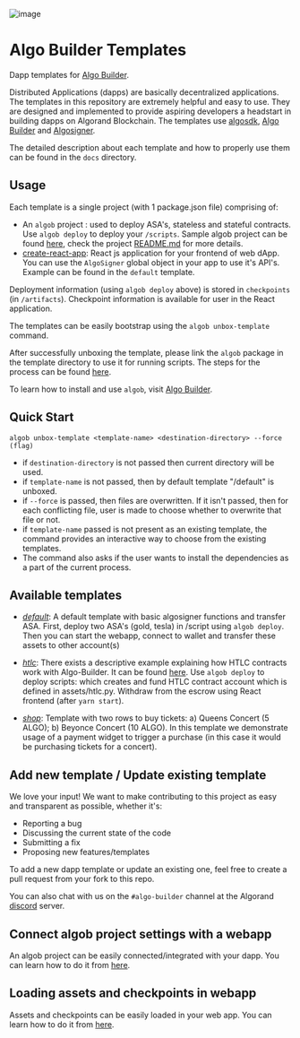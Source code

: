 ![image](https://gitcdn.link/repo/scale-it/algo-builder/master/media/logo.svg)
# Algo Builder Templates

Dapp templates for [Algo Builder](https://github.com/scale-it/algo-builder).

Distributed Applications (dapps) are basically decentralized applications. The templates in this repository are extremely helpful and easy to use. They are designed and implemented to provide aspiring developers a headstart in building dapps on Algorand Blockchain. The templates use [algosdk](https://github.com/algorand/js-algorand-sdk), [Algo Builder](https://github.com/scale-it/algo-builder) and [Algosigner](https://github.com/PureStake/algosigner).

The detailed description about each template and how to properly use them can be found in the `docs` directory.

## Usage

Each template is a single project (with 1 package.json file) comprising of:
 - An `algob` project : used to deploy ASA's, stateless and stateful contracts. Use `algob deploy` to deploy your `/scripts`. Sample algob project can  be found [here](https://github.com/scale-it/algo-builder/tree/master/packages/algob/sample-project), check the project [README.md](https://github.com/scale-it/algo-builder/blob/master/packages/algob/sample-project/README.md) for more details.
 - [create-react-app](https://github.com/facebook/create-react-app): React js application for your frontend of web dApp. You can use the `AlgoSigner` global object in your app to use it's API's. Example can be found in the `default` template.

Deployment information (using `algob deploy` above) is stored in  `checkpoints` (in `/artifacts`). Checkpoint information is available for user in the React application.

The templates can be easily bootstrap using the `algob unbox-template` command.

After successfully unboxing the template, please link the `algob` package in the template directory to use it for running scripts.
The steps for the process can be found [here](https://github.com/scale-it/algo-builder/#requirements).

To learn how to install and use `algob`, visit [Algo Builder](https://algobuilder.dev).

## Quick Start

`algob unbox-template <template-name> <destination-directory> --force (flag)`
 - if `destination-directory` is not passed then current directory will be used.
 - if `template-name` is not passed, then by default template "/default" is unboxed.
 - if `--force` is passed, then files are overwritten. If it isn't passed, then for each conflicting file, user is made to choose whether to overwrite that file or not.
 - if `template-name` passed is not present as an existing template, the command provides an interactive way to choose from the existing templates.
 - The command also asks if the user wants to install the dependencies as a part of the current process.

## Available templates

- [*default*](./default): A default template with basic algosigner functions and transfer ASA. First, deploy two ASA's (gold, tesla) in /script using `algob deploy`. Then you can start the webapp, connect to wallet and transfer these assets to other account(s)

- [*htlc*](./htlc): There exists a descriptive example explaining how HTLC contracts work with Algo-Builder. It can be found [here](https://github.com/scale-it/algo-builder/tree/master/examples/htlc-pyteal-ts). Use `algob deploy` to deploy scripts: which creates and fund HTLC contract account which is defined in assets/htlc.py. Withdraw from the escrow using React frontend (after `yarn start`).

- [*shop*](./shop): Template with two rows to buy tickets: a) Queens Concert (5 ALGO); b) Beyonce Concert (10 ALGO). In this template we demonstrate usage of a payment widget to trigger a purchase (in this case it would be purchasing tickets for a concert).

## Add new template / Update existing template

We love your input! We want to make contributing to this project as easy and transparent as possible, whether it's:

- Reporting a bug
- Discussing the current state of the code
- Submitting a fix
- Proposing new features/templates

To add a new dapp template or update an existing one, feel free to create a pull request from your fork to this repo.

You can also chat with us on the `#algo-builder` channel at the Algorand [discord](https://discord.com/invite/hbcUSuw) server.

## Connect algob project settings with a webapp

An algob project can be easily connected/integrated with your dapp. You can learn how to do it from [here](https://github.com/scale-it/algo-builder/blob/develop/docs/guide/algob-web.md#connect-algob-project-settings-with-a-webapp).

## Loading assets and checkpoints in webapp

Assets and checkpoints can be easily loaded in your web app. You can learn how to do it from [here](https://github.com/scale-it/algo-builder/blob/master/docs/guide/algob-web.md#checkpoints).
